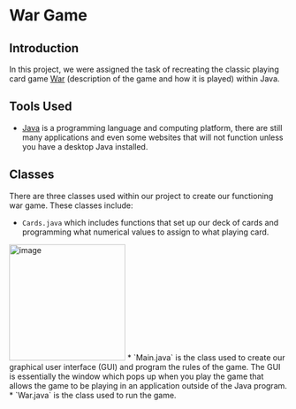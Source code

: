 # War Game

## Introduction
In this project, we were assigned the task of recreating the classic playing card game [War](https://en.wikipedia.org/wiki/War_(card_game)) (description of the game and how it is played) within Java. 

## Tools Used
* [Java](https://www.oracle.com/java/) is a programming language and computing platform, there are still many applications and even some websites that will not function unless you have a desktop Java installed.

## Classes
There are three classes used within our project to create our functioning war game. These classes include:
* `Cards.java` which includes functions that set up our deck of cards and programming what numerical values to assign to what playing card.
<img width="210" alt="image" src="https://github.com/jbell22j/WarGamee/assets/141024595/88451c34-2865-4296-afe4-cecf52dbc9d9">
* `Main.java` is the class used to create our graphical user interface (GUI) and program the rules of the game. The GUI is essentially the window which pops up when you play the game that allows the game to be playing in an application outside of the Java program.
* `War.java` is the class used to run the game.

